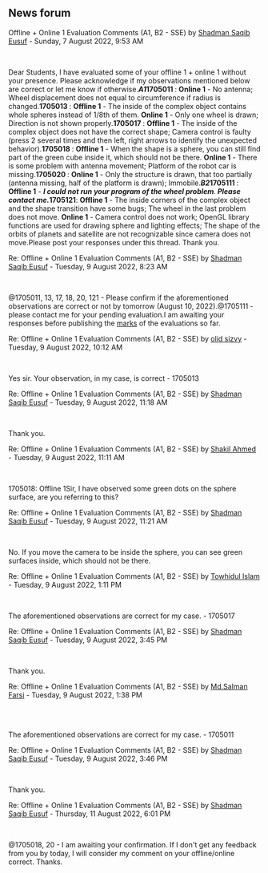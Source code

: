 <h2>News forum</h2><a href="https://moodle.cse.buet.ac.bd/user/view.php?id=1531&course=707"></a>
Offline + Online 1 Evaluation Comments (A1, B2 - SSE)
by <a href="https://moodle.cse.buet.ac.bd/user/view.php?id=1531&course=707">Shadman Saqib Eusuf</a> - Sunday, 7 August 2022, 9:53 AM


 

Dear Students, I have evaluated some of your offline 1 + online 1 without your presence. Please acknowledge if my observations mentioned below are correct or let me know if otherwise.<b><em>A1</em></b><b>1705011 </b>: <b>Online 1</b> - No antenna; Wheel displacement does not equal to circumference if radius is changed.<b>1705013 </b>: <b>Offline 1</b> - The inside of the complex object contains whole spheres instead of 1/8th of them. <b>Online 1</b> - Only one wheel is drawn; Direction is not shown properly.<b>1705017 </b>: <b>Offline 1</b> - The inside of the complex object does not have the correct shape; Camera control is faulty (press 2 several times and then left, right arrows to identify the unexpected behavior).<b>1705018 </b>: <b>Offline 1</b> - When the shape is a sphere, you can still find part of the green cube inside it, which should not be there. <b>Online 1</b> - There is some problem with antenna movement; Platform of the robot car is missing.<b>1705020 </b>: <b>Online 1</b> - Only the structure is drawn, that too partially (antenna missing, half of the platform is drawn); Immobile.<b><em>B2</em></b><b>1705111 </b>: <b>Offline 1</b> - <em><b>I could not run your program of the wheel problem</b>.<b> Please contact me.</b></em><b>1705121</b>: <b>Offline 1</b> - The inside corners of the complex object and the shape transition have some bugs; The wheel in the last problem does not move. <b>Online 1</b> - Camera control does not work; OpenGL library functions are used for drawing sphere and lighting effects; The shape of the orbits of planets and satellite are not recognizable since camera does not move.Please post your responses under this thread. Thank you.





<a href="https://moodle.cse.buet.ac.bd/user/view.php?id=1531&course=707"></a>
Re: Offline + Online 1 Evaluation Comments (A1, B2 - SSE)
by <a href="https://moodle.cse.buet.ac.bd/user/view.php?id=1531&course=707">Shadman Saqib Eusuf</a> - Tuesday, 9 August 2022, 8:23 AM


 

@1705011, 13, 17, 18, 20, 121 - Please confirm if the aforementioned observations are correct or not by tomorrow (August 10, 2022).@1705111 - please contact me for your pending evaluation.I am awaiting your responses before publishing the <a href="..%5C..%5Cfile%5CCSE%20410%20Marks%20-%20Jan%2022.pdf">marks</a> of the evaluations so far.





<a href="https://moodle.cse.buet.ac.bd/user/view.php?id=1436&course=707"></a>
Re: Offline + Online 1 Evaluation Comments (A1, B2 - SSE)
by <a href="https://moodle.cse.buet.ac.bd/user/view.php?id=1436&course=707">olid sizvy</a> - Tuesday, 9 August 2022, 10:12 AM


 

Yes sir. Your observation, in my case, is correct - 1705013





<a href="https://moodle.cse.buet.ac.bd/user/view.php?id=1531&course=707"></a>
Re: Offline + Online 1 Evaluation Comments (A1, B2 - SSE)
by <a href="https://moodle.cse.buet.ac.bd/user/view.php?id=1531&course=707">Shadman Saqib Eusuf</a> - Tuesday, 9 August 2022, 11:18 AM


 

Thank you.









<a href="https://moodle.cse.buet.ac.bd/user/view.php?id=1512&course=707"></a>
Re: Offline + Online 1 Evaluation Comments (A1, B2 - SSE)
by <a href="https://moodle.cse.buet.ac.bd/user/view.php?id=1512&course=707">Shakil Ahmed</a> - Tuesday, 9 August 2022, 11:11 AM


 

1705018: Offline 1Sir, I have observed some green dots on the sphere surface, are you referring to this?<br />





<a href="https://moodle.cse.buet.ac.bd/user/view.php?id=1531&course=707"></a>
Re: Offline + Online 1 Evaluation Comments (A1, B2 - SSE)
by <a href="https://moodle.cse.buet.ac.bd/user/view.php?id=1531&course=707">Shadman Saqib Eusuf</a> - Tuesday, 9 August 2022, 11:21 AM


 

No. If you move the camera to be inside the sphere, you can see green surfaces inside, which should not be there.









<a href="https://moodle.cse.buet.ac.bd/user/view.php?id=1488&course=707"></a>
Re: Offline + Online 1 Evaluation Comments (A1, B2 - SSE)
by <a href="https://moodle.cse.buet.ac.bd/user/view.php?id=1488&course=707">Towhidul Islam</a> - Tuesday, 9 August 2022, 1:11 PM


 

The aforementioned observations are correct for my case. - 1705017<br />





<a href="https://moodle.cse.buet.ac.bd/user/view.php?id=1531&course=707"></a>
Re: Offline + Online 1 Evaluation Comments (A1, B2 - SSE)
by <a href="https://moodle.cse.buet.ac.bd/user/view.php?id=1531&course=707">Shadman Saqib Eusuf</a> - Tuesday, 9 August 2022, 3:45 PM


 

Thank you.











<a href="https://moodle.cse.buet.ac.bd/user/view.php?id=1495&course=707"></a>
Re: Offline + Online 1 Evaluation Comments (A1, B2 - SSE)
by <a href="https://moodle.cse.buet.ac.bd/user/view.php?id=1495&course=707">Md.Salman Farsi</a> - Tuesday, 9 August 2022, 1:38 PM


 

<br />The aforementioned observations are correct for my case. - 1705011<br />





<a href="https://moodle.cse.buet.ac.bd/user/view.php?id=1531&course=707"></a>
Re: Offline + Online 1 Evaluation Comments (A1, B2 - SSE)
by <a href="https://moodle.cse.buet.ac.bd/user/view.php?id=1531&course=707">Shadman Saqib Eusuf</a> - Tuesday, 9 August 2022, 3:46 PM


 

Thank you.<br />









<a href="https://moodle.cse.buet.ac.bd/user/view.php?id=1531&course=707"></a>
Re: Offline + Online 1 Evaluation Comments (A1, B2 - SSE)
by <a href="https://moodle.cse.buet.ac.bd/user/view.php?id=1531&course=707">Shadman Saqib Eusuf</a> - Thursday, 11 August 2022, 6:01 PM


 

@1705018, 20 - I am awaiting your confirmation. If I don't get any feedback from you by today, I will consider my comment on your offline/online correct. Thanks.









